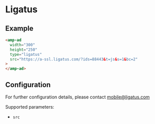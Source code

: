 # Ligatus

## Example

```html
<amp-ad
  width="300"
  height="250"
  type="ligatus"
  src="https://a-ssl.ligatus.com/?ids=88443&t=js&s=1&bc=2"
>
</amp-ad>
```

## Configuration

For further configuration details, please contact mobile@ligatus.com

Supported parameters:

-   `src`
